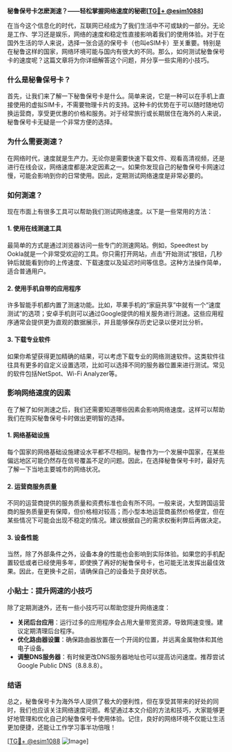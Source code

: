 **秘鲁保号卡怎麽測速？——轻松掌握网络速度的秘密[[TG💪+ @esim1088](https://t.me/s/esim1088)]**

在当今这个信息化的时代，互联网已经成为了我们生活中不可或缺的一部分。无论是工作、学习还是娱乐，网络的速度和稳定性直接影响着我们的使用体验。对于在国外生活的华人来说，选择一张合适的保号卡（也叫eSIM卡）至关重要。特别是在秘鲁这样的国家，网络环境可能与国内有很大的不同。那么，如何测试秘鲁保号卡的速度呢？这篇文章将为你详细解答这个问题，并分享一些实用的小技巧。

### 什么是秘鲁保号卡？

首先，让我们来了解一下秘鲁保号卡是什么。简单来说，它是一种可以在手机上直接使用的虚拟SIM卡，不需要物理卡片的支持。这种卡的优势在于可以随时随地切换运营商，享受更优惠的价格和服务。对于经常旅行或长期居住在海外的人来说，秘鲁保号卡无疑是一个非常方便的选择。

### 为什么需要測速？

在网络时代，速度就是生产力。无论你是需要快速下载文件、观看高清视频，还是进行在线会议，网络速度都是决定因素之一。如果你发现自己的秘鲁保号卡网速过慢，可能会影响到你的日常使用。因此，定期测试网络速度是非常必要的。

### 如何測速？

现在市面上有很多工具可以帮助我们测试网络速度。以下是一些常用的方法：

#### 1. 使用在线测速工具

最简单的方式是通过浏览器访问一些专门的测速网站。例如，Speedtest by Ookla就是一个非常受欢迎的工具。你只需打开网站，点击“开始测试”按钮，几秒钟后就能看到你的上传速度、下载速度以及延迟时间等信息。这种方法操作简单，适合普通用户。

#### 2. 使用手机自带的应用程序

许多智能手机都内置了测速功能。比如，苹果手机的“家庭共享”中就有一个“速度测试”的选项；安卓手机则可以通过Google提供的相关服务进行测速。这些应用程序通常会提供更为直观的数据展示，并且能够保存历史记录以便对比分析。

#### 3. 下载专业软件

如果你希望获得更加精确的结果，可以考虑下载专业的网络测速软件。这类软件往往具有更多的自定义设置选项，比如可以选择不同的服务器位置来进行测试。常见的软件包括NetSpot、Wi-Fi Analyzer等。

### 影响网络速度的因素

在了解了如何測速之后，我们还需要知道哪些因素会影响网络速度。这样可以帮助我们在购买秘鲁保号卡时做出更明智的选择。

#### 1. 网络基础设施

每个国家的网络基础设施建设水平都不尽相同。秘鲁作为一个发展中国家，在某些偏远地区可能仍然存在信号覆盖不足的问题。因此，在选择秘鲁保号卡时，最好先了解一下当地主要城市的网络状况。

#### 2. 运营商服务质量

不同的运营商提供的服务质量和资费标准也会有所不同。一般来说，大型跨国运营商的服务质量更有保障，但价格相对较高；而小型本地运营商虽然价格便宜，但在某些情况下可能会出现不稳定的情况。建议根据自己的需求权衡利弊后再做决定。

#### 3. 设备性能

当然，除了外部条件之外，设备本身的性能也会影响到实际体验。如果您的手机配置较低或者已经使用多年，即使换了再好的秘鲁保号卡，也可能无法发挥出最佳效果。因此，在更换卡之前，请确保自己的设备处于良好状态。

### 小贴士：提升网速的小技巧

除了定期測速外，还有一些小技巧可以帮助您提升网络速度：

- **关闭后台应用**：运行过多的应用程序会占用大量带宽资源，导致网速变慢。建议定期清理后台程序。
- **优化路由器设置**：确保路由器放置在一个开阔的位置，并远离金属物体和其他电子设备。
- **调整DNS服务器**：有时候更改DNS服务器地址也可以提高访问速度。推荐尝试Google Public DNS（8.8.8.8）。

### 结语

总之，秘鲁保号卡为海外华人提供了极大的便利性，但在享受其带来的好处的同时，我们也应该关注网络速度问题。希望通过本文介绍的方法和技巧，大家能够更好地管理和优化自己的秘鲁保号卡使用体验。记住，良好的网络环境不仅能让生活更加便捷，还能让工作学习事半功倍哦！

[[TG💪+ @esim1088](https://t.me/s/esim1088) ![Image](https://i.postimg.cc/4NQfJmqS/Snipaste-2025-05-13-00-14-12.png)]